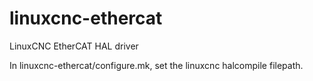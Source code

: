 # linuxcnc-ethercat
LinuxCNC EtherCAT HAL driver

In linuxcnc-ethercat/configure.mk, set the linuxcnc halcompile filepath.
